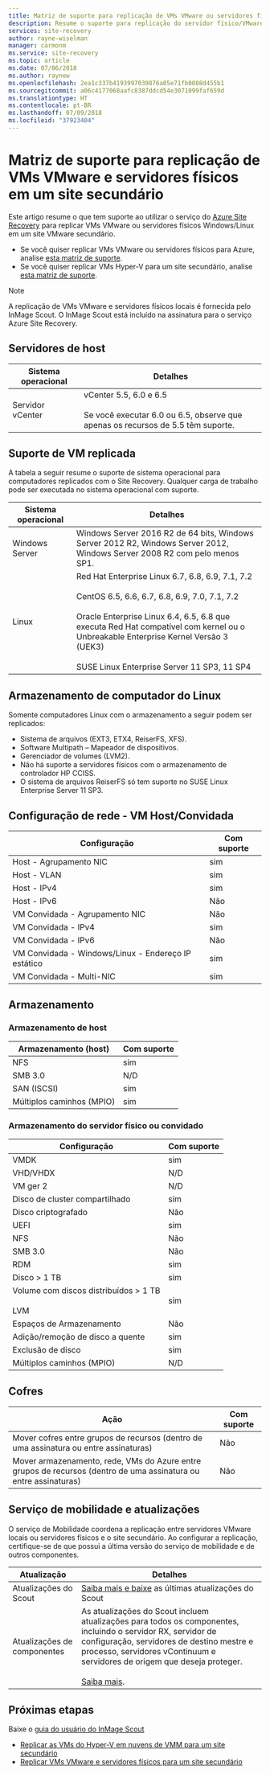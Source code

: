 ```yaml
---
title: Matriz de suporte para replicação de VMs VMware ou servidores físicos para um site VMware secundário com Azure Site Recovery | Microsoft Docs
description: Resume o suporte para replicação do servidor físico/VMware para um site secundário com Azure Site Recovery
services: site-recovery
author: rayne-wiselman
manager: carmonm
ms.service: site-recovery
ms.topic: article
ms.date: 07/06/2018
ms.author: raynew
ms.openlocfilehash: 2ea1c337b4193997039876a05e71fb0088d455b1
ms.sourcegitcommit: a06c4177068aafc8387ddcd54e3071099faf659d
ms.translationtype: HT
ms.contentlocale: pt-BR
ms.lasthandoff: 07/09/2018
ms.locfileid: "37923404"
---
```

# <a name="support-matrix-for-replication-of-vmware-vms-and-physical-servers-to-a-secondary-site"></a>Matriz de suporte para replicação de VMs VMware e servidores físicos em um site secundário

Este artigo resume o que tem suporte ao utilizar o serviço do [Azure Site Recovery](site-recovery-overview.md) para replicar VMs VMware ou servidores físicos Windows/Linux em um site VMware secundário.

- Se você quiser replicar VMs VMware ou servidores físicos para Azure, analise [esta matriz de suporte](vmware-physical-azure-support-matrix.md).
- Se você quiser replicar VMs Hyper-V para um site secundário, analise [esta matriz de suporte](hyper-v-azure-support-matrix.md).

> [!NOTE]
> A replicação de VMs VMware e servidores físicos locais é fornecida pelo InMage Scout. O InMage Scout está incluído na assinatura para o serviço Azure Site Recovery.


## <a name="host-servers"></a>Servidores de host

**Sistema operacional** | **Detalhes**
--- | ---
Servidor vCenter | vCenter 5.5, 6.0 e 6.5<br/><br/> Se você executar 6.0 ou 6.5, observe que apenas os recursos de 5.5 têm suporte.


## <a name="replicated-vm-support"></a>Suporte de VM replicada

A tabela a seguir resume o suporte de sistema operacional para computadores replicados com o Site Recovery. Qualquer carga de trabalho pode ser executada no sistema operacional com suporte.

**Sistema operacional** | **Detalhes**
--- | ---
Windows Server | Windows Server 2016 R2 de 64 bits, Windows Server 2012 R2, Windows Server 2012, Windows Server 2008 R2 com pelo menos SP1.
Linux | Red Hat Enterprise Linux 6.7, 6.8, 6.9, 7.1, 7.2 <br/><br/> CentOS 6.5, 6.6, 6.7, 6.8, 6.9, 7.0, 7.1, 7.2 <br/><br/> Oracle Enterprise Linux 6.4, 6.5, 6.8 que executa Red Hat compatível com kernel ou o Unbreakable Enterprise Kernel Versão 3 (UEK3) <br/><br/> SUSE Linux Enterprise Server 11 SP3, 11 SP4 


## <a name="linux-machine-storage"></a>Armazenamento de computador do Linux

Somente computadores Linux com o armazenamento a seguir podem ser replicados:

- Sistema de arquivos (EXT3, ETX4, ReiserFS, XFS).
- Software Multipath – Mapeador de dispositivos.
- Gerenciador de volumes (LVM2).
- Não há suporte a servidores físicos com o armazenamento de controlador HP CCISS.
- O sistema de arquivos ReiserFS só tem suporte no SUSE Linux Enterprise Server 11 SP3.

## <a name="network-configuration---hostguest-vm"></a>Configuração de rede - VM Host/Convidada

**Configuração** | **Com suporte**  
--- | --- 
Host - Agrupamento NIC | sim 
Host - VLAN | sim 
Host - IPv4 | sim 
Host - IPv6 | Não  
VM Convidada - Agrupamento NIC | Não 
VM Convidada - IPv4 | sim
VM Convidada - IPv6 | Não 
VM Convidada - Windows/Linux - Endereço IP estático | sim
VM Convidada - Multi-NIC | sim


## <a name="storage"></a>Armazenamento

### <a name="host-storage"></a>Armazenamento de host

**Armazenamento (host)** | **Com suporte** 
--- | --- 
NFS | sim 
SMB 3.0 | N/D 
SAN (ISCSI) | sim 
Múltiplos caminhos (MPIO) | sim 

### <a name="guest-or-physical-server-storage"></a>Armazenamento do servidor físico ou convidado

**Configuração** | **Com suporte** 
--- | --- 
VMDK | sim 
VHD/VHDX | N/D 
VM ger 2 | N/D 
Disco de cluster compartilhado | sim 
Disco criptografado | Não  
UEFI| sim 
NFS | Não  
SMB 3.0 | Não  
RDM | sim 
Disco > 1 TB | sim 
Volume com discos distribuídos > 1 TB<br/><br/> LVM | sim 
Espaços de Armazenamento | Não  
Adição/remoção de disco a quente | sim 
Exclusão de disco | sim 
Múltiplos caminhos (MPIO) | N/D 

## <a name="vaults"></a>Cofres

**Ação** | **Com suporte** 
--- | --- 
Mover cofres entre grupos de recursos (dentro de uma assinatura ou entre assinaturas) | Não  
Mover armazenamento, rede, VMs do Azure entre grupos de recursos (dentro de uma assinatura ou entre assinaturas) | Não  

## <a name="mobility-service-and-updates"></a>Serviço de mobilidade e atualizações

O serviço de Mobilidade coordena a replicação entre servidores VMware locais ou servidores físicos e o site secundário. Ao configurar a replicação, certifique-se de que possui a última versão do serviço de mobilidade e de outros componentes.

**Atualização** | **Detalhes** 
--- | --- 
Atualizações do Scout | [Saiba mais e baixe](/vmware-physical-secondary-disaster-recovery.md#updates) as últimas atualizações do Scout | As atualizações do Scout são cumulativas.
Atualizações de componentes | As atualizações do Scout incluem atualizações para todos os componentes, incluindo o servidor RX, servidor de configuração, servidores de destino mestre e processo, servidores vContinuum e servidores de origem que deseja proteger.<br/><br/> [Saiba mais](vmware-physical-secondary-disaster-recovery.md#download-and-install-component-updates).


## <a name="next-steps"></a>Próximas etapas

Baixe o [guia do usuário do InMage Scout](https://aka.ms/asr-scout-user-guide)

- [Replicar as VMs do Hyper-V em nuvens de VMM para um site secundário](tutorial-vmm-to-vmm.md)
- [Replicar VMs VMware e servidores físicos para um site secundário](tutorial-vmware-to-vmware.md)

